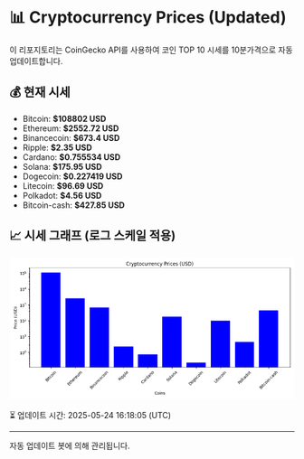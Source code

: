 
# 📊 Cryptocurrency Prices (Updated)

이 리포지토리는 CoinGecko API를 사용하여 코인 TOP 10 시세를 10분가격으로 자동 업데이트합니다.

## 💰 현재 시세
- Bitcoin: **$108802 USD**
- Ethereum: **$2552.72 USD**
- Binancecoin: **$673.4 USD**
- Ripple: **$2.35 USD**
- Cardano: **$0.755534 USD**
- Solana: **$175.95 USD**
- Dogecoin: **$0.227419 USD**
- Litecoin: **$96.69 USD**
- Polkadot: **$4.56 USD**
- Bitcoin-cash: **$427.85 USD**

## 📈 시세 그래프 (로그 스케일 적용)
![Crypto Prices](crypto_prices.png)

⏳ 업데이트 시간: 2025-05-24 16:18:05 (UTC)

---
자동 업데이트 봇에 의해 관리됩니다.
